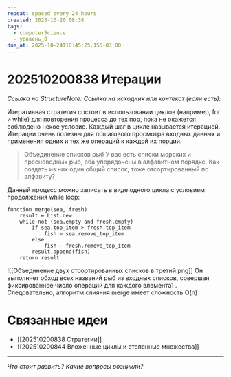 ```yaml
---
repeat: spaced every 24 hours
created: 2025-10-20 08:38
tags:
  - computerScience
  - уровень_0
due_at: 2025-10-24T10:45:25.155+03:00
---
```

# 202510200838 Итерации

*Ссылка на StructureNote:*
*Ссылка на исходник или контекст (если есть):*

Итеративная стратегия состоит в использовании циклов (например, for и while) для повторения процесса до тех пор, пока не окажется соблюдено некое условие. Каждый шаг в цикле называется итерацией. Итерации очень полезны для пошагового просмотра входных данных и применения одних и тех же операций к каждой их порции.

>Объединение списков рыб У вас есть списки морских и пресноводных рыб, оба упорядочены в алфавитном порядке. Как создать из них один общий список, тоже отсортированный по алфавиту?

Данный процесс можно записать в виде одного цикла с условием продолжения while loop:

```
function merge(sea, fresh)
    result ← List.new
    while not (sea.empty and fresh.empty)
        if sea.top_item > fresh.top_item
            fish ← sea.remove_top_item
        else
            fish ← fresh.remove_top_item
        result.append(fish)
    return result
```

![[Объединение двух отсортированных списков в третий.png]]
Он выполняет обход всех названий рыб из входных списков, совершая фиксированное число операций для каждого элемента1 . Следовательно, алгоритм слияния merge имеет сложность O(n)

# Связанные идеи

- [[202510200838 Стратегии]]
- [[202510200844 Вложенные циклы и степенные множества]]

---

*Что стоит развить? Какие вопросы возникли?*
